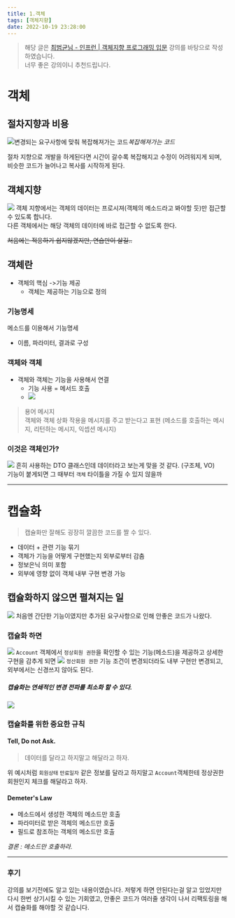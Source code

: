 ```yaml
---
title: 1.객체
tags: [객체지향]
date: 2022-10-19 23:28:00
---
```


> 해당 글은 [최범균님 - 인프런 | 객체지향 프로그래밍 입문](https://www.inflearn.com/course/%EA%B0%9D%EC%B2%B4-%EC%A7%80%ED%96%A5-%ED%94%84%EB%A1%9C%EA%B7%B8%EB%9E%98%EB%B0%8D-%EC%9E%85%EB%AC%B8/dashboard) 강의를 바탕으로 작성하였습니다.   
> 너무 좋은 강의이니 추천드립니다.

# 객체
## 절차지향과 비용
![변경되는 요구사항에 맞춰 복잡해져가는 코드](/assets/img/Screen%20Shot%202022-10-19%20at%2023.27.02.png)_복잡해져가는 코드_

절차 지향으로 개발을 하게된다면 시간이 갈수록 복잡해지고 수정이 어려워지게 되며, 비슷한 코드가 늘어나고 복사를 시작하게 된다.

## 객체지향

![](/assets/img/Screen%20Shot%202022-10-19%20at%2023.31.40.png)
객체 지향에서는 객체의 데이터는 프로시져(객체의 메소드라고 봐야할 듯)만 접근할 수 있도록 합니다.   
다른 객체에서는 해당 객체의 데이터에 바로 접근할 수 없도록 한다.

~~처음에는 적응하기 쉽지않겠지만, 연습만이 살길..~~

## 객체란
- 객체의 핵심 ->기능 제공
	- 객체는 제공하는 기능으로 정의

### 기능명세
메소드를 이용해서 기능명세
- 이름, 파라미터, 결과로 구성

### 객체와 객체
- 객체와 객체는 기능을 사용해서 연결
	- 기능 사용 = 메서드 호출
	- ![](/assets/img/Screen%20Shot%202022-10-19%20at%2023.36.38.png)

> 용어 메시지   
> 객체와 객체 상화 작용을 메시지를 주고 받는다고 표현 (메소드를 호출하는 메시지, 리턴하는 메시지, 익셉션 메시지) 

### 이것은 객체인가?
![](/assets/img/Screen%20Shot%202022-10-19%20at%2023.38.58.png)
흔히 사용하는 DTO 클래스인데 데이터라고 보는게 맞을 것 같다. (구조체, VO)   
기능이 붙게되면 그 때부터 `객체` 타이틀을 가질 수 있지 않을까

---
# 캡슐화
> 캡슐화만 잘해도 굉장히 깔끔한 코드를 짤 수 있다.

- 데이터  + 관련 기능 묶기
- 객체가 기능을 어떻게 구현했는지 외부로부터 감춤
- 정보은닉 의미 포함
- 외부에 영향 없이 객체 내부 구현 변경 가능

## 캡슐화하지 않으면 펼쳐지는 일
![](Screen%20Shot%202022-10-19%20at%2023.43.34.png)
처음엔 간단한 기능이였지만 추가된 요구사항으로 인해 안좋은 코드가 나왔다.
### 캡슐화 하면
![](/assets/img/Screen%20Shot%202022-10-19%20at%2023.51.18.png)
`Account` 객체에서 `정상회원 권한`을 확인할 수 있는 기능(메소드)을 제공하고 상세한 구현을 감추게 되면 
![](/assets/img/Screen%20Shot%202022-10-19%20at%2023.52.37.png)
`정산회원 권한` 기능 조건이 변경되더라도 내부 구현만 변경되고, 외부에서는 신경쓰지 않아도 된다.

##### 캡슐화는 연쇄적인 변경 전파를 최소화 할 수  있다.
![](/assets/img/Screen%20Shot%202022-10-19%20at%2023.54.40.png)

### 캡슐화를 위한 중요한 규칙
#### Tell, Do not Ask.   
> 데이터를 달라고 하지말고 해달라고 하자. 

위 예시처럼 `회원상태` `만료일자` 같은 정보를 달라고 하지말고 `Account`객체한테 정상권한 회원인지 체크를 해달라고 하자.

#### Demeter's Law
- 메소드에서 생성한 객체의 메소드만 호출
- 파라미터로 받은 객체의 메소드만 호출
- 필드로 참조하는 객체의 메소드만 호출

*결론 : 메소드만 호출하라.*


---
### 후기
강의를 보기전에도 알고 있는 내용이였습니다. 저렇게 하면 안된다는걸 알고 있었지만   
다시 한번 상기시킬 수 있는 기회였고, 안좋은 코드가 여러줄 생각이 나서 리팩토링을 해서 캡슐화를 해야할 것 같습니다.


